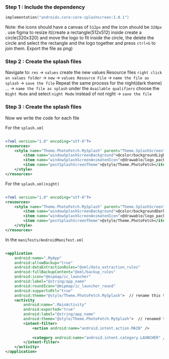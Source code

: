 

### Step 1 : Include the dependency

```kotlin
implementation("androidx.core:core-splashscreen:1.0.1")
```

Note: the icons should have a canvas of `512px` and the icon should be `320px` . use figma to resize it(create a rectangle(512x512) inside create a circle(320x320) and move the logo to fit inside the circle, the delete the circle and select the rectangle and the logo together and press `ctrl+G` to join them. Export the file as png)

### Step 2 : Create the splash files

Navigate to: `res` -> `values`   create the new values Resource files `right click on values folder` -> `new` -> `values Resource File` -> `name the file as splash` -> `save the file`
Repeat the same process for the night(dark theme) ... -> `name the file as splash` under the `Available qualifiers` choose the `Night Mode` and select `night Mode` instead of not night -> `save the file`



### Step 3 : Create the splash files

Now we write the code for each file

For the `splash.xml`
```xml

<?xml version="1.0" encoding="utf-8"?>  
<resources>  
    <style name="Theme.PhotoFetch.MySplash" parent="Theme.SplashScreen">  //named a new theme .MySplash
        <item name="windowSplashScreenBackground">@color/backgroundLight</item>  
        <item name="windowSplashScreenAnimatedIcon">@drawable/logo_pack_resized</item>  
        <item name="postSplashScreenTheme">@style/Theme.PhotoFetch</item>  //default theme
    </style>  
</resources>

```

For the `splash.xml(night)`
```xml

<?xml version="1.0" encoding="utf-8"?>  
<resources>  
    <style name="Theme.PhotoFetch.MySplash" parent="Theme.SplashScreen">  
        <item name="windowSplashScreenBackground">@color/backgroundDark</item>  
        <item name="windowSplashScreenAnimatedIcon">@drawable/logo_pack_resized</item>  
        <item name="postSplashScreenTheme">@style/Theme.PhotoFetch</item>  
    </style>  
</resources>

```


In the `manifests/AndroidManifest.xml`
```xml

<application  
    android:name=".MyApp"  
    android:allowBackup="true"  
    android:dataExtractionRules="@xml/data_extraction_rules"  
    android:fullBackupContent="@xml/backup_rules"  
    android:icon="@mipmap/ic_launcher"  
    android:label="@string/app_name"  
    android:roundIcon="@mipmap/ic_launcher_round"  
    android:supportsRtl="true"  
    android:theme="@style/Theme.PhotoFetch.MySplash">  // rename this to .MySplash
    <activity  
        android:name=".MainActivity"  
        android:exported="true"  
        android:label="@string/app_name"  
        android:theme="@style/Theme.PhotoFetch.MySplash">  // renamed this to .MySplash
        <intent-filter>  
            <action android:name="android.intent.action.MAIN" />  
  
            <category android:name="android.intent.category.LAUNCHER" />  
        </intent-filter>  
    </activity>  
</application>

```